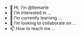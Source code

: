 - 👋 Hi, I’m @tlemarte
- 👀 I’m interested in ...
- 🌱 I’m currently learning ...
- 💞️ I’m looking to collaborate on ...
- 📫 How to reach me ...

<!---
tlemarte/tlemarte is a ✨ special ✨ repository because its `README.md` (this file) appears on your GitHub profile.
You can click the Preview link to take a look at your changes.
--->
